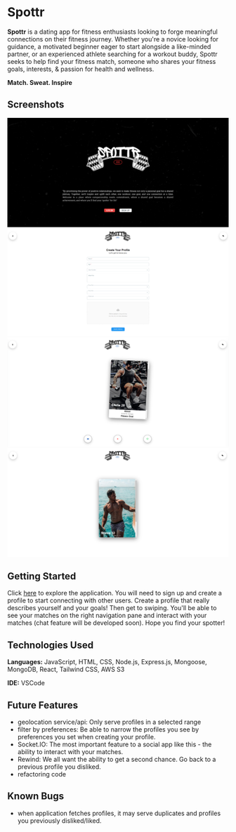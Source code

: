 # Spottr

**Spottr** is a dating app for fitness enthusiasts looking to forge meaningful connections on their fitness journey. Whether you're a novice looking for guidance, a motivated beginner eager to start alongside a like-minded partner, or an experienced athlete searching for a workout buddy, Spottr seeks to help find your fitness match, someone who shares your fitness goals, interests, & passion for health and wellness.

**Match. Sweat. Inspire**

## Screenshots

![App Image](public/images/spottr-login.png)
![App Image](public/images/spottr-create-profile.png)
![App Image](public/images/spottr-home.png)
![App Image](public/images/spottr-profile-page.png)

## Getting Started

Click [here]() to explore the application. You will need to sign up and create a profile to start connecting with other users. Create a profile that really describes yourself and your goals! Then get to swiping. You'll be able to see your matches on the right navigation pane and interact with your matches (chat feature will be developed soon). Hope you find your spotter!

## Technologies Used
**Languages:** JavaScript, HTML, CSS, Node.js, Express.js, Mongoose, MongoDB, React, Tailwind CSS, AWS S3

**IDE:** VSCode

## Future Features
* geolocation service/api: 
  Only serve profiles in a selected range
* filter by preferences:
  Be able to narrow the profiles you see by preferences you set when creating your profile.
* Socket.IO:
  The most important feature to a social app like this - the ability to interact with your matches.
* Rewind:
  We all want the ability to get a second chance. Go back to a previous profile you disliked.
* refactoring code

## Known Bugs
* when application fetches profiles, it may serve duplicates and profiles you previously disliked/liked.